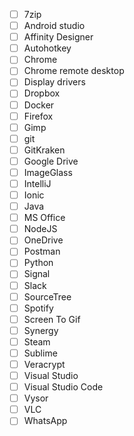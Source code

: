 - [ ] 7zip
- [ ] Android studio
- [ ] Affinity Designer
- [ ] Autohotkey
- [ ] Chrome
- [ ] Chrome remote desktop
- [ ] Display drivers
- [ ] Dropbox
- [ ] Docker
- [ ] Firefox
- [ ] Gimp
- [ ] git
- [ ] GitKraken
- [ ] Google Drive
- [ ] ImageGlass
- [ ] IntelliJ
- [ ] Ionic
- [ ] Java
- [ ] MS Office
- [ ] NodeJS
- [ ] OneDrive
- [ ] Postman
- [ ] Python
- [ ] Signal
- [ ] Slack
- [ ] SourceTree
- [ ] Spotify
- [ ] Screen To Gif
- [ ] Synergy
- [ ] Steam
- [ ] Sublime
- [ ] Veracrypt
- [ ] Visual Studio
- [ ] Visual Studio Code
- [ ] Vysor
- [ ] VLC
- [ ] WhatsApp
